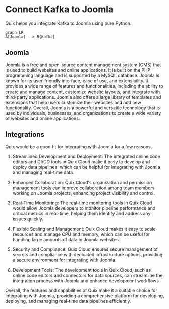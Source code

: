 # Connect Kafka to Joomla

Quix helps you integrate Kafka to Joomla using pure Python.

```mermaid
graph LR
A[Joomla] --> B{Kafka}
```

## Joomla

Joomla is a free and open-source content management system (CMS) that is used to build websites and online applications. It is built on the PHP programming language and is supported by a MySQL database. Joomla is known for its user-friendly interface, ease of use, and extensibility. It provides a wide range of features and functionalities, including the ability to create and manage content, customize website layouts, and integrate with third-party applications. Joomla also offers a large library of templates and extensions that help users customize their websites and add new functionality. Overall, Joomla is a powerful and versatile technology that is used by individuals, businesses, and organizations to create a wide variety of websites and online applications.

## Integrations

Quix would be a good fit for integrating with Joomla for a few reasons. 

1. Streamlined Development and Deployment: The integrated online code editors and CI/CD tools in Quix Cloud make it easy to develop and deploy data pipelines, which can be helpful for integrating with Joomla and managing real-time data.

2. Enhanced Collaboration: Quix Cloud's organization and permission management tools can improve collaboration among team members working on Joomla projects, enhancing project visibility and control.

3. Real-Time Monitoring: The real-time monitoring tools in Quix Cloud would allow Joomla developers to monitor pipeline performance and critical metrics in real-time, helping them identify and address any issues quickly.

4. Flexible Scaling and Management: Quix Cloud makes it easy to scale resources and manage CPU and memory, which can be useful for handling large amounts of data in Joomla websites.

5. Security and Compliance: Quix Cloud ensures secure management of secrets and compliance with dedicated infrastructure options, providing a secure environment for integrating with Joomla.

6. Development Tools: The development tools in Quix Cloud, such as online code editors and connectors for data sources, can streamline the integration process with Joomla and enhance development workflows.

Overall, the features and capabilities of Quix make it a suitable choice for integrating with Joomla, providing a comprehensive platform for developing, deploying, and managing real-time data pipelines efficiently.

